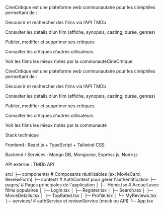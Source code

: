 
CineCritique est une plateforme web communautaire pour les cinéphiles permettant de :

Découvrir et rechercher des films via l’API TMDb

Consulter les détails d’un film (affiche, synopsis, casting, durée, genres)

Publier, modifier et supprimer ses critiques

Consulter les critiques d’autres utilisateurs

Voir les films les mieux notés par la communautéCineCritique 

CineCritique est une plateforme web communautaire pour les cinéphiles permettant de :

Découvrir et rechercher des films via l’API TMDb

Consulter les détails d’un film (affiche, synopsis, casting, durée, genres)

Publier, modifier et supprimer ses critiques

Consulter les critiques d’autres utilisateurs

Voir les films les mieux notés par la communauté


Stack technique

Frontend : React.js + TypeScript + Tailwind CSS

Backend / Services : Mongo DB, Mongoose, Express js, Node js 

API externe : TMDb API


src/
 ├─ components/      # Composants réutilisables (ex: MovieCard, ReviewForm)
 ├─ context/         # AuthContext pour gérer l'authentification
 ├─ pages/           # Pages principales de l'application
 │    ├─ Home.tsx    # Accueil avec films populaires
 │    ├─ Login.tsx
 │    ├─ Register.tsx
 │    ├─ Search.tsx
 │    ├─ MovieDetails.tsx
 │    ├─ TopRated.tsx
 │    ├─ Profile.tsx
 │    └─ MyReviews.tsx
 ├─ services/        # authService et reviewService (mock ou API)
 └─ App.tsx